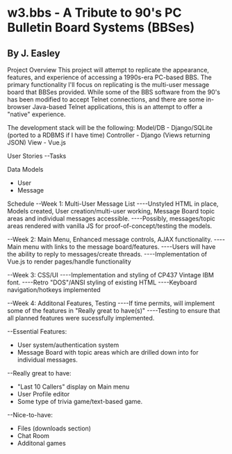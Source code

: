 w3.bbs - A Tribute to 90's PC Bulletin Board Systems (BBSes)
============================================================

## By J. Easley  

Project Overview
This project will attempt to replicate the appearance, features, and experience of accessing a 1990s-era PC-based BBS. The primary functionality I'll focus on replicating is the multi-user message board that BBSes provided. While some of the BBS software from the 90's has been modified to accept Telnet connections, and there are some in-browser Java-based Telnet applications, this is an attempt to offer a "native" experience.

The development stack will be the following:
Model/DB - Django/SQLite (ported to a RDBMS if I have time)
Controller - Django (Views returning JSON)
View - Vue.js  

User Stories
--Tasks

Data Models
* User
* Message

Schedule
--Week 1: Multi-User Message List
----Unstyled HTML in place, Models created, User creation/multi-user working, Message Board topic areas and individual messages accessible.
----Possibly, messages/topic areas rendered with vanilla JS for proof-of-concept/testing the models.

--Week 2: Main Menu, Enhanced message controls, AJAX functionality.
----Main menu with links to the message board/features.
----Users will have the ability to reply to messages/create threads.
----Implementation of Vue.js to render pages/handle functionality

--Week 3: CSS/UI
----Implementation and styling of CP437 Vintage IBM font.
----Retro "DOS"/ANSI styling of existing HTML
----Keyboard navigation/hotkeys implemented

--Week 4: Additonal Features, Testing
----If time permits, will implement some of the features in "Really great to have(s)"
----Testing to ensure that all planned features were sucessfully implemented.

--Essential Features:
* User system/authentication system
* Message Board with topic areas which are drilled down into for individual messages.

--Really great to have:
* "Last 10 Callers" display on Main menu
* User Profile editor
* Some type of trivia game/text-based game.

--Nice-to-have:
* Files (downloads section)
* Chat Room
* Additonal games
